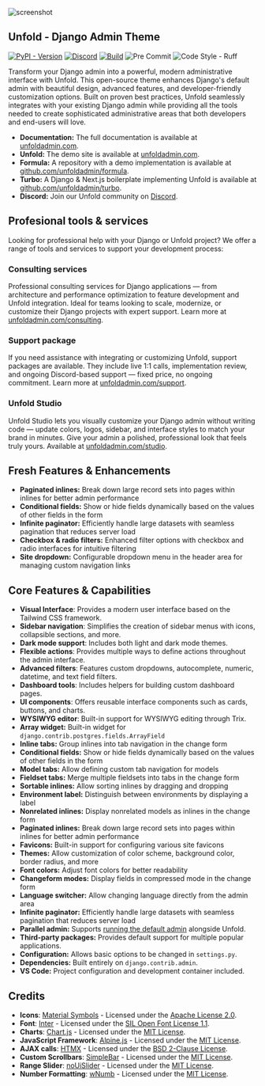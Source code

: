 ![screenshot](https://github.com/user-attachments/assets/87aaad04-f454-42aa-b9ac-e14d41f189ac)

## Unfold - Django Admin Theme

[![PyPI - Version](https://img.shields.io/pypi/v/django-unfold.svg?style=for-the-badge)](https://pypi.org/project/django-unfold/)
[![Discord](https://img.shields.io/discord/1297493955231088650?style=for-the-badge&logo=discord&logoColor=%23ffffff&color=7289da)](https://discord.gg/9sQj9MEbNz)
[![Build](https://img.shields.io/github/actions/workflow/status/unfoldadmin/django-unfold/release.yml?style=for-the-badge)](https://github.com/unfoldadmin/django-unfold/actions?query=workflow%3Arelease)
![Pre Commit](https://img.shields.io/badge/pre--commit-enabled-brightgreen?logo=pre-commit&logoColor=white&style=for-the-badge)
![Code Style - Ruff](https://img.shields.io/badge/code%20style-ruff-30173D.svg?style=for-the-badge)

Transform your Django admin into a powerful, modern administrative interface with Unfold. This open-source theme enhances Django's default admin with beautiful design, advanced features, and developer-friendly customization options. Built on proven best practices, Unfold seamlessly integrates with your existing Django admin while providing all the tools needed to create sophisticated administrative areas that both developers and end-users will love.

- **Documentation:** The full documentation is available at [unfoldadmin.com](https://unfoldadmin.com?utm_medium=github&utm_source=unfold).
- **Unfold:** The demo site is available at [unfoldadmin.com](https://unfoldadmin.com?utm_medium=github&utm_source=unfold).
- **Formula:** A repository with a demo implementation is available at [github.com/unfoldadmin/formula](https://github.com/unfoldadmin/formula?utm_medium=github&utm_source=unfold).
- **Turbo:** A Django & Next.js boilerplate implementing Unfold is available at [github.com/unfoldadmin/turbo](https://github.com/unfoldadmin/turbo?utm_medium=github&utm_source=unfold).
- **Discord:** Join our Unfold community on [Discord](https://discord.gg/9sQj9MEbNz).

## Profesional tools & services

Looking for professional help with your Django or Unfold project? We offer a range of tools and services to support your development process:

### Consulting services

Professional consulting services for Django applications — from architecture and performance optimization to feature development and Unfold integration.
Ideal for teams looking to scale, modernize, or customize their Django projects with expert support. Learn more at [unfoldadmin.com/consulting](https://unfoldadmin.com/consulting/?utm_medium=github&utm_source=unfold).

### Support package

If you need assistance with integrating or customizing Unfold, support packages are available. They include live 1:1 calls, implementation review, and ongoing Discord-based support — fixed price, no ongoing commitment. Learn more at [unfoldadmin.com/support](https://unfoldadmin.com/support/?utm_medium=github&utm_source=unfold).

### Unfold Studio

Unfold Studio lets you visually customize your Django admin without writing code — update colors, logos, sidebar, and interface styles to match your brand in minutes. Give your admin a polished, professional look that feels truly yours. Available at [unfoldadmin.com/studio](https://unfoldadmin.com/studio).

## Fresh Features & Enhancements

- **Paginated inlines:** Break down large record sets into pages within inlines for better admin performance
- **Conditional fields:** Show or hide fields dynamically based on the values of other fields in the form
- **Infinite paginator:** Efficiently handle large datasets with seamless pagination that reduces server load
- **Checkbox & radio filters:** Enhanced filter options with checkbox and radio interfaces for intuitive filtering
- **Site dropdown:** Configurable dropdown menu in the header area for managing custom navigation links

## Core Features & Capabilities

- **Visual Interface**: Provides a modern user interface based on the Tailwind CSS framework.
- **Sidebar navigation**: Simplifies the creation of sidebar menus with icons, collapsible sections, and more.
- **Dark mode support**: Includes both light and dark mode themes.
- **Flexible actions**: Provides multiple ways to define actions throughout the admin interface.
- **Advanced filters**: Features custom dropdowns, autocomplete, numeric, datetime, and text field filters.
- **Dashboard tools**: Includes helpers for building custom dashboard pages.
- **UI components**: Offers reusable interface components such as cards, buttons, and charts.
- **WYSIWYG editor**: Built-in support for WYSIWYG editing through Trix.
- **Array widget:** Built-in widget for `django.contrib.postgres.fields.ArrayField`
- **Inline tabs:** Group inlines into tab navigation in the change form
- **Conditional fields:** Show or hide fields dynamically based on the values of other fields in the form
- **Model tabs:** Allow defining custom tab navigation for models
- **Fieldset tabs:** Merge multiple fieldsets into tabs in the change form
- **Sortable inlines:** Allow sorting inlines by dragging and dropping
- **Environment label:** Distinguish between environments by displaying a label
- **Nonrelated inlines:** Display nonrelated models as inlines in the change form
- **Paginated inlines:** Break down large record sets into pages within inlines for better admin performance
- **Favicons:** Built-in support for configuring various site favicons
- **Themes:** Allow customization of color scheme, background color, border radius, and more
- **Font colors:** Adjust font colors for better readability
- **Changeform modes:** Display fields in compressed mode in the change form
- **Language switcher:** Allow changing language directly from the admin area
- **Infinite paginator:** Efficiently handle large datasets with seamless pagination that reduces server load
- **Parallel admin:** Supports [running the default admin](https://unfoldadmin.com/blog/migrating-django-admin-unfold/?utm_medium=github&utm_source=unfold) alongside Unfold.
- **Third-party packages:** Provides default support for multiple popular applications.
- **Configuration:** Allows basic options to be changed in `settings.py`.
- **Dependencies:** Built entirely on `django.contrib.admin`.
- **VS Code:** Project configuration and development container included.

## Credits

- **Icons**: [Material Symbols](https://github.com/google/material-design-icons) - Licensed under the [Apache License 2.0](https://www.apache.org/licenses/LICENSE-2.0).
- **Font**: [Inter](https://github.com/rsms/inter) - Licensed under the [SIL Open Font License 1.1](https://scripts.sil.org/OFL).
- **Charts**: [Chart.js](https://github.com/chartjs/Chart.js) - Licensed under the [MIT License](https://opensource.org/licenses/MIT).
- **JavaScript Framework**: [Alpine.js](https://github.com/alpinejs/alpine) - Licensed under the [MIT License](https://opensource.org/licenses/MIT).
- **AJAX calls**: [HTMX](https://htmx.org/) - Licensed under the [BSD 2-Clause License](https://opensource.org/licenses/BSD-2-Clause).
- **Custom Scrollbars**: [SimpleBar](https://github.com/Grsmto/simplebar) - Licensed under the [MIT License](https://opensource.org/licenses/MIT).
- **Range Slider**: [noUiSlider](https://github.com/leongersen/noUiSlider) - Licensed under the [MIT License](https://opensource.org/licenses/MIT).
- **Number Formatting**: [wNumb](https://github.com/leongersen/wnumb) - Licensed under the [MIT License](https://opensource.org/licenses/MIT).
